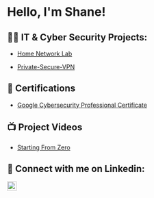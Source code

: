 <h1>Hello, I'm Shane!


<h2>👨‍💻 IT & Cyber Security Projects:</h2>
 
 - [Home Network Lab]()
 
 - [Private-Secure-VPN](https://github.com/ShaneMurtagh/Private-Secure-VPN/tree/main)

<h2>🏅 Certifications</h2>

- [Google Cybersecurity Professional Certificate](https://www.youtube.com/watch?v=a83ASGn_V_s)

<h2>📺 Project Videos </h2>

- [ Starting From Zero]()



<h2> 🤳 Connect with me on Linkedin:</h2>


<img align="left" alt="JoshMadakor | LinkedIn" width="22px" src="https://cdn.jsdelivr.net/npm/simple-icons@v3/icons/linkedin.svg" />



[linkedin]: https://www.linkedin.com/in/shane-murtagh/
